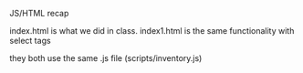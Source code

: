 JS/HTML recap

index.html is what we did in class.
index1.html is the same functionality with select tags

they both use the same .js file (scripts/inventory.js)
